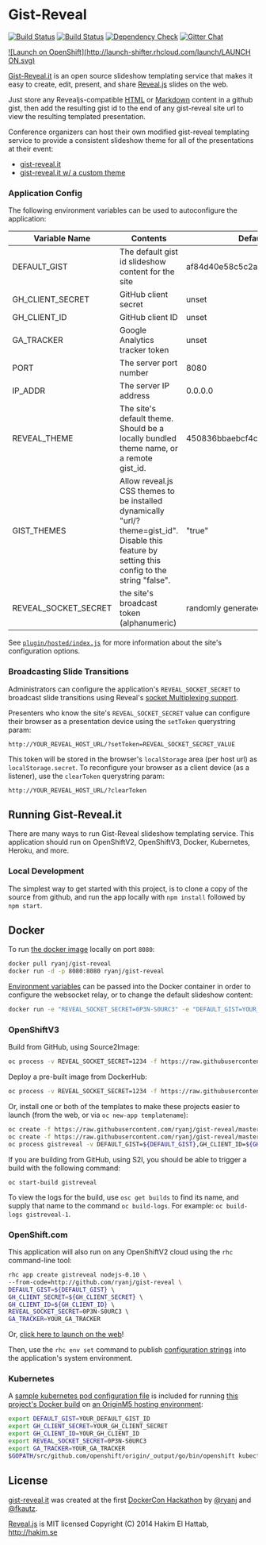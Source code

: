 # Gist-Reveal
[![Build Status](http://img.shields.io/travis/ryanj/gist-reveal.svg)](https://travis-ci.org/ryanj/gist-reveal) [![Build Status](http://img.shields.io/jenkins/s/https/build-shifter.rhcloud.com/slide-build.svg)](https://build-shifter.rhcloud.com/job/slide-build/) [![Dependency Check](http://img.shields.io/david/ryanj/gist-reveal.svg)](https://david-dm.org/ryanj/gist-reveal) [![Gitter Chat](https://badges.gitter.im/Chat.svg)](https://gitter.im/ryanj/gist-reveal.it?utm_source=badge)

[![Launch on OpenShift](http://launch-shifter.rhcloud.com/launch/LAUNCH ON.svg)](https://openshift.redhat.com/app/console/application_type/custom?&cartridges[]=nodejs-0.10&initial_git_url=https://github.com/ryanj/gist-reveal.git&name=slides)

[Gist-Reveal.it](http://gist-reveal.it/) is an open source slideshow templating service that makes it easy to create, edit, present, and share [Reveal.js](https://github.com/hakimel/reveal.js) slides on the web.

Just store any Revealjs-compatible [HTML](https://github.com/hakimel/reveal.js#markup) or [Markdown](https://github.com/hakimel/reveal.js#markdown) content in a github gist, then add the resulting gist id to the end of any gist-reveal site url to view the resulting templated presentation.

Conference organizers can host their own modified gist-reveal templating service to provide a consistent slideshow theme for all of the presentations at their event:

 * [gist-reveal.it](http://gist-reveal.it/af84d40e58c5c2a908dd)
 * [gist-reveal.it w/ a custom theme](http://gist-reveal.it/af84d40e58c5c2a908dd)

### Application Config

The following environment variables can be used to autoconfigure the application:

Variable Name  | Contents   |  Default Value
---------------|------------|---------------
DEFAULT_GIST   | The default gist id slideshow content for the site | af84d40e58c5c2a908dd
GH_CLIENT_SECRET | GitHub client secret | unset
GH_CLIENT_ID | GitHub client ID | unset
GA_TRACKER | Google Analytics tracker token | unset
PORT | The server port number | 8080
IP_ADDR | The server IP address | 0.0.0.0
REVEAL_THEME | The site's default theme. Should be a locally bundled theme name, or a remote gist_id. | 450836bbaebcf4c4ae08b331343a7886 
GIST_THEMES | Allow reveal.js CSS themes to be installed dynamically "url/?theme=gist_id". Disable this feature by setting this config to the string "false". | "true"
REVEAL_SOCKET_SECRET | the site's broadcast token (alphanumeric) | randomly generated

See [`plugin/hosted/index.js`](https://github.com/ryanj/gist-reveal.it/edit/master/plugin/hosted/index.js) for more information about the site's configuration options.

### Broadcasting Slide Transitions

Administrators can configure the application's `REVEAL_SOCKET_SECRET` to broadcast slide transitions using Reveal's [socket Multiplexing support](https://github.com/hakimel/reveal.js#multiplexing).

Presenters who know the site's `REVEAL_SOCKET_SECRET` value can configure their browser as a presentation device using the `setToken` querystring param:

    http://YOUR_REVEAL_HOST_URL/?setToken=REVEAL_SOCKET_SECRET_VALUE

This token will be stored in the browser's `localStorage` area (per host url) as `localStorage.secret`. To reconfigure your browser as a client device (as a listener), use the `clearToken` querystring param:

    http://YOUR_REVEAL_HOST_URL/?clearToken

## Running Gist-Reveal.it
There are many ways to run Gist-Reveal slideshow templating service.  This application should run on OpenShiftV2, OpenShiftV3, Docker, Kubernetes, Heroku, and more.

### Local Development

The simplest way to get started with this project, is to clone a copy of the source from github, and run the app locally with `npm install` followed by `npm start`.

## Docker 

To run [the docker image](https://registry.hub.docker.com/u/ryanj/gist-reveal/) locally on port `8080`:

```bash
docker pull ryanj/gist-reveal
docker run -d -p 8080:8080 ryanj/gist-reveal
```

[Environment variables](#Application_Config) can be passed into the Docker container in order to configure the websocket relay, or to change the default slideshow content: 

```bash
docker run -e "REVEAL_SOCKET_SECRET=0P3N-S0URC3" -e "DEFAULT_GIST=YOUR_DEFAULT_GIST_ID" ryanj/gist-reveal
```

### OpenShiftV3

Build from GitHub, using Source2Image:

```bash
oc process -v REVEAL_SOCKET_SECRET=1234 -f https://raw.githubusercontent.com/ryanj/gist-reveal/master/gist-reveal-github.json | oc create -f -
```

Deploy a pre-built image from DockerHub:

```bash
oc process -v REVEAL_SOCKET_SECRET=1234 -f https://raw.githubusercontent.com/ryanj/gist-reveal/master/gist-reveal-dockerhub.json | oc create -f -
```

Or, install one or both of the templates to make these projects easier to launch (from the web, or via `oc new-app templatename`):

```bash
oc create -f https://raw.githubusercontent.com/ryanj/gist-reveal/master/gist-reveal-dockerhub.json
oc create -f https://raw.githubusercontent.com/ryanj/gist-reveal/master/gist-reveal-github.json
oc process gistreveal -v DEFAULT_GIST=${DEFAULT_GIST},GH_CLIENT_ID=${GH_CLIENT_ID},GH_CLIENT_SECRET=${GH_CLIENT_SECRET},REVEAL_SOCKET_SECRET=${REVEAL_SOCKET_SECRET} | oc create -f -
```

If you are building from GitHub, using S2I, you should be able to trigger a build with the following command:

```
oc start-build gistreveal
```

To view the logs for the build, use `osc get builds` to find its name, and supply that name to the command `oc build-logs`. For example: `oc build-logs gistreveal-1`.

### OpenShift.com

This application will also run on any OpenShiftV2 cloud using the `rhc` command-line tool:

```bash
rhc app create gistreveal nodejs-0.10 \
--from-code=http://github.com/ryanj/gist-reveal \ 
DEFAULT_GIST=${DEFAULT_GIST} \ 
GH_CLIENT_SECRET=${GH_CLIENT_SECRET} \ 
GH_CLIENT_ID=${GH_CLIENT_ID} \ 
REVEAL_SOCKET_SECRET=0P3N-S0URC3 \ 
GA_TRACKER=YOUR_GA_TRACKER
```

Or, [click here to launch on the web](https://openshift.redhat.com/app/console/application_types/custom?name=reveal&initial_git_url=https%3A%2F%2Fgithub.com/ryanj/gist-reveal.git&cartridges[]=nodejs-0.10)!

Then, use the `rhc env set` command to publish [configuration strings](#application-config) into the application's system environment.

    
### Kubernetes 

A [sample kubernetes pod configuration file](https://github.com/ryanj/gist-reveal/blob/master/reveal-pod.json) is included for running [this project's Docker build](https://registry.hub.docker.com/u/ryanj/gist-reveal/) on [an OriginM5 hosting environment](https://github.com/openshift/origin#getting-started):

```bash
export DEFAULT_GIST=YOUR_DEFAULT_GIST_ID 
export GH_CLIENT_SECRET=YOUR_GH_CLIENT_SECRET 
export GH_CLIENT_ID=YOUR_GH_CLIENT_ID
export REVEAL_SOCKET_SECRET=0P3N-S0URC3 
export GA_TRACKER=YOUR_GA_TRACKER
$GOPATH/src/github.com/openshift/origin/_output/go/bin/openshift kubectl create pods -c k8s/reveal-pod.json
```

## License

[gist-reveal,it](http://gist-reveal.it/) was created at the first [DockerCon Hackathon](http://blog.docker.com/2014/07/dockercon-video-dockercon-hackathon-winners/) by [@ryanj](https://github.com/ryanj) and [@fkautz](https://github.com/fkautz).

[Reveal.js](https://github.com/hakimel/reveal.js) is MIT licensed
Copyright (C) 2014 Hakim El Hattab, http://hakim.se
